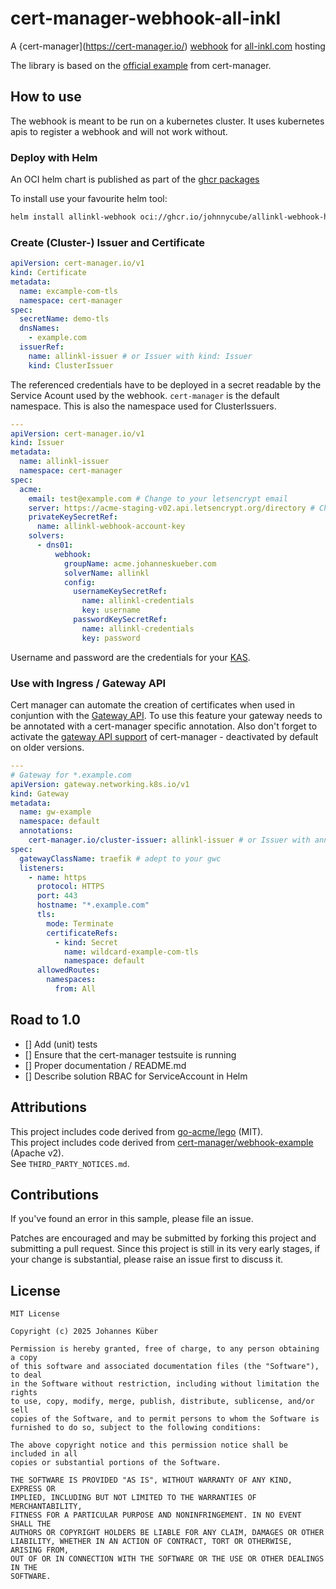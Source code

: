 # cert-manager-webhook-all-inkl
A {cert-manager](https://cert-manager.io/) [webhook](https://cert-manager.io/docs/concepts/webhook/) for [all-inkl.com](https://all-inkl.com/) hosting

The library is based on the [official example](https://github.com/cert-manager/webhook-example) from cert-manager.

## How to use

The webhook is meant to be run on a kubernetes cluster. It uses kubernetes apis to register a webhook and will not work without.

### Deploy with Helm

An OCI helm chart is published as part of the [ghcr packages](https://github.com/johnnycube/cert-manager-webhook-all-inkl/pkgs/container/allinkl-webhook)

To install use your favourite helm tool:

```bash
helm install allinkl-webhook oci://ghcr.io/johnnycube/allinkl-webhook-helm --version 0.1.0
```

### Create (Cluster-) Issuer and Certificate

```yaml
apiVersion: cert-manager.io/v1
kind: Certificate
metadata:
  name: excample-com-tls
  namespace: cert-manager
spec:
  secretName: demo-tls
  dnsNames:
    - example.com
  issuerRef:
    name: allinkl-issuer # or Issuer with kind: Issuer
    kind: ClusterIssuer
```

The referenced credentials have to be deployed in a secret readable by the Service Acount used by the webhook. `cert-manager` is the default namespace. This is also the namespace used for ClusterIssuers.

```yaml
---
apiVersion: cert-manager.io/v1
kind: Issuer
metadata:
  name: allinkl-issuer
  namespace: cert-manager
spec:
  acme:
    email: test@example.com # Change to your letsencrypt email
    server: https://acme-staging-v02.api.letsencrypt.org/directory # Change for productive
    privateKeySecretRef:
      name: allinkl-webhook-account-key
    solvers:
      - dns01:
          webhook:
            groupName: acme.johanneskueber.com
            solverName: allinkl
            config:
              usernameKeySecretRef:
                name: allinkl-credentials
                key: username
              passwordKeySecretRef:
                name: allinkl-credentials
                key: password
```

Username and password are the credentials for your [KAS](https://kas.all-inkl.com/).


### Use with Ingress / Gateway API

Cert manager can automate the creation of certificates when used in conjuntion with the [Gateway API](https://gateway-api.sigs.k8s.io/). To use this feature your gateway needs to be annotated with a cert-manager specific annotation. Also don't forget to activate the [gateway API support](https://cert-manager.io/docs/usage/gateway/) of cert-manager - deactivated by default on older versions.

```yaml
---
# Gateway for *.example.com
apiVersion: gateway.networking.k8s.io/v1
kind: Gateway
metadata:
  name: gw-example
  namespace: default
  annotations:
    cert-manager.io/cluster-issuer: allinkl-issuer # or Issuer with annotation: cert-manager.io/issuer
spec:
  gatewayClassName: traefik # adept to your gwc
  listeners:
    - name: https
      protocol: HTTPS
      port: 443
      hostname: "*.example.com"
      tls:
        mode: Terminate
        certificateRefs:
          - kind: Secret
            name: wildcard-example-com-tls
            namespace: default
      allowedRoutes:
        namespaces:
          from: All
```

## Road to 1.0

* [] Add (unit) tests
* [] Ensure that the cert-manager testsuite is running
* [] Proper documentation / README.md
* [] Describe solution RBAC for ServiceAccount in Helm

## Attributions

This project includes code derived from [go-acme/lego](https://github.com/go-acme/lego) (MIT).<br />
This project includes code derived from [cert-manager/webhook-example](https://github.com/cert-manager/webhook-example) (Apache v2).<br />
See `THIRD_PARTY_NOTICES.md`.

## Contributions

If you've found an error in this sample, please file an issue.

Patches are encouraged and may be submitted by forking this project and
submitting a pull request. Since this project is still in its very early stages,
if your change is substantial, please raise an issue first to discuss it.

## License

```
MIT License

Copyright (c) 2025 Johannes Küber

Permission is hereby granted, free of charge, to any person obtaining a copy
of this software and associated documentation files (the "Software"), to deal
in the Software without restriction, including without limitation the rights
to use, copy, modify, merge, publish, distribute, sublicense, and/or sell
copies of the Software, and to permit persons to whom the Software is
furnished to do so, subject to the following conditions:

The above copyright notice and this permission notice shall be included in all
copies or substantial portions of the Software.

THE SOFTWARE IS PROVIDED "AS IS", WITHOUT WARRANTY OF ANY KIND, EXPRESS OR
IMPLIED, INCLUDING BUT NOT LIMITED TO THE WARRANTIES OF MERCHANTABILITY,
FITNESS FOR A PARTICULAR PURPOSE AND NONINFRINGEMENT. IN NO EVENT SHALL THE
AUTHORS OR COPYRIGHT HOLDERS BE LIABLE FOR ANY CLAIM, DAMAGES OR OTHER
LIABILITY, WHETHER IN AN ACTION OF CONTRACT, TORT OR OTHERWISE, ARISING FROM,
OUT OF OR IN CONNECTION WITH THE SOFTWARE OR THE USE OR OTHER DEALINGS IN THE
SOFTWARE.
```
